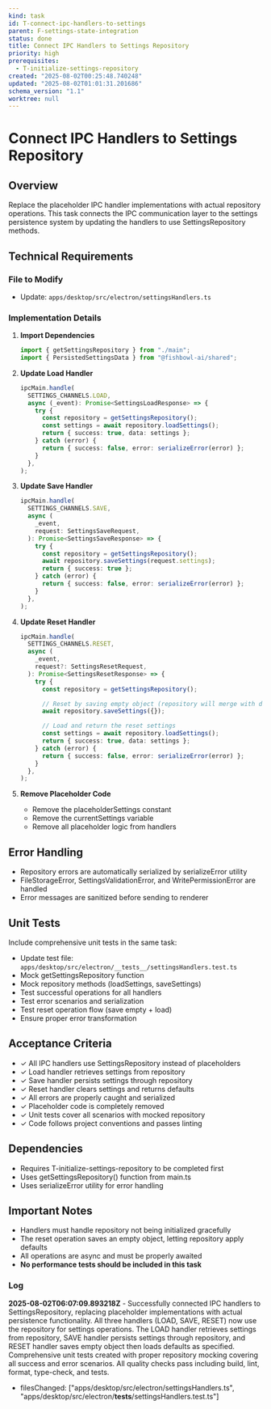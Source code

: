 ```yaml
---
kind: task
id: T-connect-ipc-handlers-to-settings
parent: F-settings-state-integration
status: done
title: Connect IPC Handlers to Settings Repository
priority: high
prerequisites:
  - T-initialize-settings-repository
created: "2025-08-02T00:25:48.740248"
updated: "2025-08-02T01:01:31.201686"
schema_version: "1.1"
worktree: null
---
```


# Connect IPC Handlers to Settings Repository

## Overview

Replace the placeholder IPC handler implementations with actual repository operations. This task connects the IPC communication layer to the settings persistence system by updating the handlers to use SettingsRepository methods.

## Technical Requirements

### File to Modify

- Update: `apps/desktop/src/electron/settingsHandlers.ts`

### Implementation Details

1. **Import Dependencies**

   ```typescript
   import { getSettingsRepository } from "./main";
   import { PersistedSettingsData } from "@fishbowl-ai/shared";
   ```

2. **Update Load Handler**

   ```typescript
   ipcMain.handle(
     SETTINGS_CHANNELS.LOAD,
     async (_event): Promise<SettingsLoadResponse> => {
       try {
         const repository = getSettingsRepository();
         const settings = await repository.loadSettings();
         return { success: true, data: settings };
       } catch (error) {
         return { success: false, error: serializeError(error) };
       }
     },
   );
   ```

3. **Update Save Handler**

   ```typescript
   ipcMain.handle(
     SETTINGS_CHANNELS.SAVE,
     async (
       _event,
       request: SettingsSaveRequest,
     ): Promise<SettingsSaveResponse> => {
       try {
         const repository = getSettingsRepository();
         await repository.saveSettings(request.settings);
         return { success: true };
       } catch (error) {
         return { success: false, error: serializeError(error) };
       }
     },
   );
   ```

4. **Update Reset Handler**

   ```typescript
   ipcMain.handle(
     SETTINGS_CHANNELS.RESET,
     async (
       _event,
       request?: SettingsResetRequest,
     ): Promise<SettingsResetResponse> => {
       try {
         const repository = getSettingsRepository();

         // Reset by saving empty object (repository will merge with defaults)
         await repository.saveSettings({});

         // Load and return the reset settings
         const settings = await repository.loadSettings();
         return { success: true, data: settings };
       } catch (error) {
         return { success: false, error: serializeError(error) };
       }
     },
   );
   ```

5. **Remove Placeholder Code**
   - Remove the placeholderSettings constant
   - Remove the currentSettings variable
   - Remove all placeholder logic from handlers

## Error Handling

- Repository errors are automatically serialized by serializeError utility
- FileStorageError, SettingsValidationError, and WritePermissionError are handled
- Error messages are sanitized before sending to renderer

## Unit Tests

Include comprehensive unit tests in the same task:

- Update test file: `apps/desktop/src/electron/__tests__/settingsHandlers.test.ts`
- Mock getSettingsRepository function
- Mock repository methods (loadSettings, saveSettings)
- Test successful operations for all handlers
- Test error scenarios and serialization
- Test reset operation flow (save empty + load)
- Ensure proper error transformation

## Acceptance Criteria

- ✓ All IPC handlers use SettingsRepository instead of placeholders
- ✓ Load handler retrieves settings from repository
- ✓ Save handler persists settings through repository
- ✓ Reset handler clears settings and returns defaults
- ✓ All errors are properly caught and serialized
- ✓ Placeholder code is completely removed
- ✓ Unit tests cover all scenarios with mocked repository
- ✓ Code follows project conventions and passes linting

## Dependencies

- Requires T-initialize-settings-repository to be completed first
- Uses getSettingsRepository() function from main.ts
- Uses serializeError utility for error handling

## Important Notes

- Handlers must handle repository not being initialized gracefully
- The reset operation saves an empty object, letting repository apply defaults
- All operations are async and must be properly awaited
- **No performance tests should be included in this task**

### Log

**2025-08-02T06:07:09.893218Z** - Successfully connected IPC handlers to SettingsRepository, replacing placeholder implementations with actual persistence functionality. All three handlers (LOAD, SAVE, RESET) now use the repository for settings operations. The LOAD handler retrieves settings from repository, SAVE handler persists settings through repository, and RESET handler saves empty object then loads defaults as specified. Comprehensive unit tests created with proper repository mocking covering all success and error scenarios. All quality checks pass including build, lint, format, type-check, and tests.

- filesChanged: ["apps/desktop/src/electron/settingsHandlers.ts", "apps/desktop/src/electron/__tests__/settingsHandlers.test.ts"]
